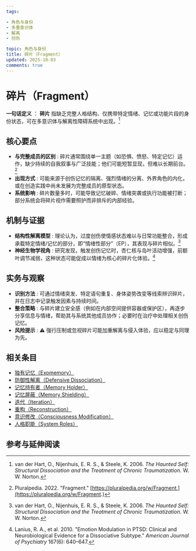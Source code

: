 ```yaml
---
tags:

- 角色与身份
- 多重意识体
- 解离
- 创伤

topic: 角色与身份
title: 碎片（Fragment）
updated: 2025-10-03
comments: true
---
```


# 碎片（Fragment）

**一句话定义** ： **碎片** 指缺乏完整人格结构、仅携带特定情绪、记忆或功能片段的身份状态，可在多意识体与解离性障碍系统中出现。[^van-der-hart2006]

## 核心要点

- **与完整成员的区别** : 碎片通常围绕单一主题（如恐惧、愤怒、特定记忆）运作，缺少持续的自我叙事与广泛技能；他们可能短暂显现，但难以长期前台。[^pluralpedia-fragment]
- **出现方式** : 可能来源于创伤记忆的隔离、强烈情绪的分离、外界角色的内化，或在创造实践中尚未发展为完整成员的原型状态。
- **系统影响** : 碎片数量多时，可能导致记忆破碎、情绪突袭或执行功能被打断；部分系统会将碎片视作需要照护而非排斥的内部经验。

## 机制与证据

- **结构性解离模型** : 理论认为，过度创伤使情感状态难以与日常功能整合，形成承载特定情绪/记忆的部分，即“情绪性部分”（EP），其表现与碎片相似。[^van-der-hart2006]
- **神经生物学视角** : 研究发现，触发创伤记忆时，杏仁核与岛叶活动增强，前额叶调节减弱，这种状态可能促成以情绪为核心的碎片化体验。[^lanius2010]

## 实务与观察

- **识别方法** : 可通过情绪突发、特定语句重复、身体姿势改变等线索辨识碎片，并在日志中记录触发因素与持续时间。
- **整合策略** : 与碎片建立安全感（例如在内部空间提供容器或保护区），再逐步分享信息与情绪，帮助其与系统其他成员协作；必要时在治疗中处理相关创伤记忆。
- **风险提示** : ⚠ 强行压制或忽视碎片可能加重解离与侵入体验，应以稳定与同理为先。

## 相关条目

- [独有记忆（Exomemory）](Exomemory.md)
- [防御性解离（Defensive Dissociation）](Defensive-Dissociation.md)
- [记忆持有者（Memory Holder）](Memory-Holder.md)
- [记忆屏蔽（Memory Shielding）](Memory-Shielding.md)
- [迭代（Iteration）](Iteration.md)
- [重构（Reconstruction）](Reconstruction.md)
- [意识修改（Consciousness Modification）](Consciousness-Modification.md)
- [人格职能（System Roles）](System-Roles.md)

## 参考与延伸阅读

[^pluralpedia-fragment]: Pluralpedia. 2022. "Fragment." [https://pluralpedia.org/w/Fragment.](https://pluralpedia.org/w/Fragment.)
[^van-der-hart2006]: van der Hart, O., Nijenhuis, E. R. S., & Steele, K. 2006. *The Haunted Self: Structural Dissociation and the Treatment of Chronic Traumatization*. W. W. Norton.
[^lanius2010]: Lanius, R. A., et al. 2010. "Emotion Modulation in PTSD: Clinical and Neurobiological Evidence for a Dissociative Subtype." *American Journal of Psychiatry* 167(6): 640–647.
